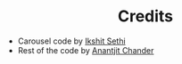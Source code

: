 <h1 style="text-align:center;">Credits</h1>
<ul>
  <li>Carousel code by <a href="https://github.com/ikshitsethi01" target="_blank">Ikshit Sethi</a></li>
  <li>Rest of the code by <a href="https://github.com/genius398" target="_blank">Anantjit Chander</a></li>
</ul> 
